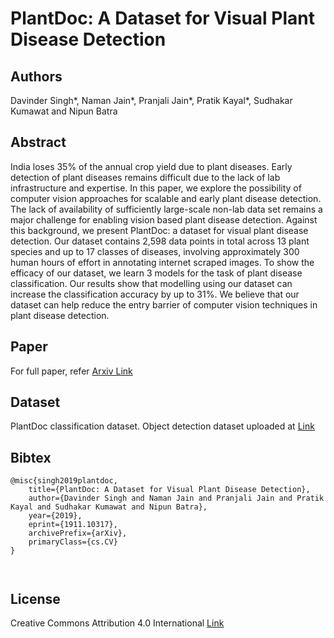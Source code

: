 # PlantDoc: A Dataset for Visual Plant Disease Detection


## Authors 
Davinder Singh*, Naman Jain*, Pranjali Jain*, Pratik Kayal*, Sudhakar Kumawat and Nipun Batra

## Abstract
India loses 35% of the annual crop yield due to plant diseases. Early detection of plant diseases remains difficult due to the lack of lab infrastructure and expertise. In this paper, we explore the possibility of computer vision approaches for scalable and early plant disease detection. The lack of availability of sufficiently large-scale non-lab data set remains a major challenge for enabling vision based plant disease detection. Against this background, we present PlantDoc: a dataset for visual plant disease detection. Our dataset contains 2,598 data points in total across 13 plant species and up to 17 classes of diseases, involving approximately 300 human hours of effort in annotating internet scraped images. To show the efficacy of our dataset, we learn 3 models for the task of plant disease classification. Our results show that modelling using our dataset can increase the classification accuracy by up to 31%. We believe that our dataset can help reduce the entry barrier of computer vision techniques in plant disease detection.

## Paper 
For full paper, refer [Arxiv Link](https://arxiv.org/abs/1911.10317)

## Dataset 
PlantDoc classification dataset.
Object detection dataset uploaded at  [Link](https://github.com/pratikkayal/PlantDoc-Object-Detection-Dataset)

## Bibtex
```
@misc{singh2019plantdoc,
    title={PlantDoc: A Dataset for Visual Plant Disease Detection},
    author={Davinder Singh and Naman Jain and Pranjali Jain and Pratik Kayal and Sudhakar Kumawat and Nipun Batra},
    year={2019},
    eprint={1911.10317},
    archivePrefix={arXiv},
    primaryClass={cs.CV}
}



```

## License
Creative Commons Attribution 4.0 International [Link](https://github.com/pratikkayal/PlantDoc-Dataset/blob/master/LICENSE.txt)
